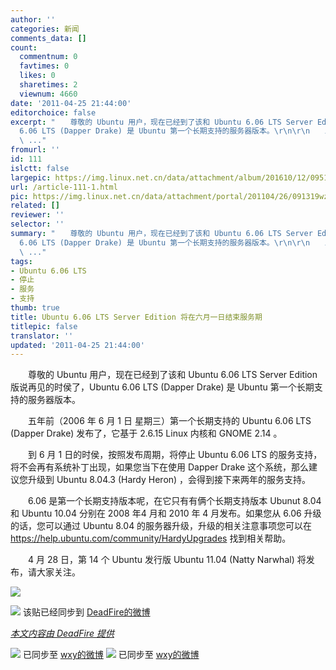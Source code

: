 ```yaml
---
author: ''
categories: 新闻
comments_data: []
count:
  commentnum: 0
  favtimes: 0
  likes: 0
  sharetimes: 2
  viewnum: 4660
date: '2011-04-25 21:44:00'
editorchoice: false
excerpt: "　　尊敬的 Ubuntu 用户，现在已经到了该和 Ubuntu 6.06 LTS Server Edition 版说再见的时侯了，Ubuntu
  6.06 LTS (Dapper Drake) 是 Ubuntu 第一个长期支持的服务器版本。\r\n\r\n　　五年前（2006 年 6 月 1 日 星期三）
  \ ..."
fromurl: ''
id: 111
islctt: false
largepic: https://img.linux.net.cn/data/attachment/album/201610/12/095124vr9cmdgilii8rrwr.png
url: /article-111-1.html
pic: https://img.linux.net.cn/data/attachment/portal/201104/26/091319wzcbadcw971szjdg.jpg.thumb.jpg
related: []
reviewer: ''
selector: ''
summary: "　　尊敬的 Ubuntu 用户，现在已经到了该和 Ubuntu 6.06 LTS Server Edition 版说再见的时侯了，Ubuntu
  6.06 LTS (Dapper Drake) 是 Ubuntu 第一个长期支持的服务器版本。\r\n\r\n　　五年前（2006 年 6 月 1 日 星期三）
  \ ..."
tags:
- Ubuntu 6.06 LTS
- 停止
- 服务
- 支持
thumb: true
title: Ubuntu 6.06 LTS Server Edition 将在六月一日结束服务期
titlepic: false
translator: ''
updated: '2011-04-25 21:44:00'
---
```


　　尊敬的 Ubuntu 用户，现在已经到了该和 Ubuntu 6.06 LTS Server Edition 版说再见的时侯了，Ubuntu 6.06 LTS (Dapper Drake) 是 Ubuntu 第一个长期支持的服务器版本。  
  
　　五年前（2006 年 6 月 1 日 星期三）第一个长期支持的 Ubuntu 6.06 LTS (Dapper Drake) 发布了，它基于 2.6.15 Linux 内核和 GNOME 2.14 。  
  
　　到 6 月 1 日的时侯，按照发布周期，将停止 Ubuntu 6.06 LTS 的服务支持，将不会再有系统补丁出现，如果您当下在使用 Dapper Drake 这个系统，那么建议您升级到 Ubuntu 8.04.3 (Hardy Heron) ，会得到接下来两年的服务支持。  
  
　　6.06 是第一个长期支持版本呢，在它只有有俩个长期支持版本 Ubunut 8.04 和 Ubuntu 10.04 分别在 2008 年4 月和 2010 年 4 月发布。如果您从 6.06 升级的话，您可以通过 Ubuntu 8.04 的服务器升级，升级的相关注意事项您可以在 <https://help.ubuntu.com/community/HardyUpgrades> 找到相关帮助。  
  
　　4 月 28 日，第 14 个 Ubuntu 发行版 Ubuntu 11.04 (Natty Narwhal) 将发布，请大家关注。  
  



![](https://img.linux.net.cn/data/attachment/portal/201104/26/091319wzcbadcw971szjdg.jpg)


  
  
  
 ![](https://img.linux.net.cn/data/attachment/portal/201104/26/09131947xqqonxqq7sxcln.png) 该贴已经同步到 [DeadFire的微博](http://api.t.sina.com.cn/1676913724/statuses/9640499175)


 


*[本文内容由 DeadFire 提供](http://linux.cn/thread-7103-1-1.html)*
 



![](https://img.linux.net.cn/data/attachment/portal/201104/26/09131947xqqonxqq7sxcln.png) 已同步至 [wxy的微博](http://api.t.sina.com.cn/1747813575/statuses/9642261721)
![](http://linux.cn/xwb/images/bgimg/icon_logo.png) 已同步至 [wxy的微博](http://api.t.sina.com.cn/1747813575/statuses/9653024705)